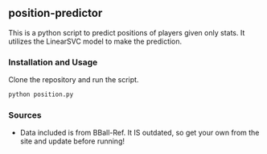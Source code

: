 ## position-predictor

This is a python script to predict positions of players given only stats. It utilizes the LinearSVC model to make the prediction.

### Installation and Usage

Clone the repository and run the script.

```Python
python position.py
```

### Sources
- Data included is from BBall-Ref. It IS outdated, so get your own from the site and update before running!
